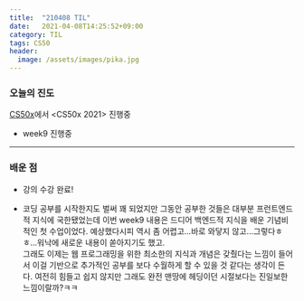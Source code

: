 ```yaml
---
title:  "210408 TIL"
date:   2021-04-08T14:25:52+09:00
category: TIL
tags: CS50
header:
  image: /assets/images/pika.jpg
---
```


<h3>오늘의 진도</h3>

[CS50x](https://cs50.harvard.edu/x/2021/)에서 <CS50x 2021> 진행중

 - week9 진행중
 
<hr>

<h3>배운 점</h3>

 - 강의 수강 완료!
 
 - 코딩 공부를 시작한지도 벌써 꽤 되었지만 그동안 공부한 것들은 대부분 프런트엔드적 지식에 국한됐었는데 이번 week9 내용은 드디어 백엔드적 지식을 배운 기념비적인 첫 수업이었다. 
 예상했다시피 역시 좀 어렵고...바로 와닿지 않고...그렇다ㅎㅎ...워낙에 새로운 내용이 쏟아지기도 했고.
 <br>그래도 이제는 웹 프로그래밍을 위한 최소한의 지식과 개념은 갖췄다는 느낌이 들어서 이걸 기반으로 추가적인 공부를 보다 수월하게 할 수 있을 것 같다는 생각이 든다. 
 여전히 힘들고 쉽지 않지만 그래도 완전 맨땅에 헤딩이던 시절보다는 진일보한 느낌이랄까?ㅋㅋ